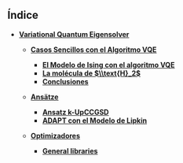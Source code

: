 ## Índice

- **[Variational Quantum Eigensolver](./Notebooks/Part_03_VQE)**

    - **[Casos Sencillos con el Algoritmo VQE](./Notebooks/Part_03_VQE/Chapter_01_01_Introduction.ipynb)**
        - **[El Modelo de Ising con el algoritmo VQE](./Notebooks/Part_03_VQE/Chapter_01_02_Introduction/Section_011_Modelo-Ising.ipynb)**
        - **[La molécula de $\\text{H}_2$](./Notebooks/Part_03_VQE/Chapter_01_02_Introduction/Section_012_Molecula-H2.ipynb)**
        - **[Conclusiones](./Notebooks/Part_03_VQE/Chapter_01_02_Introduction/Section_013_Conclusiones.ipynb)**

    - **[Ansätze](./Notebooks/Part_03_VQE/Chapter_02_01_Ansatze.ipynb)**
        - **[Ansatz k-UpCCGSD](./Notebooks/Part_03_VQE/Chapter_02_02_Ansatz/Section_021_k-UpCCGSD.ipynb)**
        - **[ADAPT con el Modelo de Lipkin](./Notebooks/Part_03_VQE/Chapter_02_02_Ansatz/Section_023_ADAPT.ipynb)**

    - **[Optimizadores](./Notebooks/Part_03_VQE/Chapter_03_01_Optimizadores_myst.md)**
        - **[General libraries](./Notebooks/Part_03_VQE/Chapter_03_02_Optimizadores/Section_031_Rotosolve_Qiskit.ipynb)**
